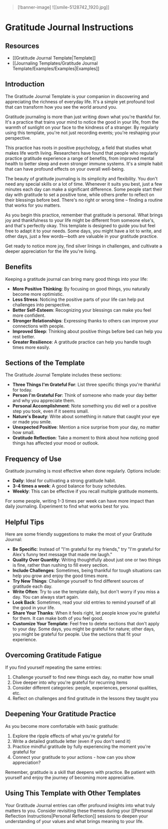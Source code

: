 >[!banner-image] ![[smile-5128742_1920.jpg]]
# Gratitude Journal Instructions
## Resources
- [[Gratitude Journal Template|Template]]
- [[Journaling Templates/Gratitude Journal Template/Examples/Examples|Examples]]

## Introduction

The Gratitude Journal Template is your companion in discovering and appreciating the richness of everyday life. It's a simple yet profound tool that can transform how you see the world around you.

Gratitude journaling is more than just writing down what you're thankful for. It's a practice that trains your mind to notice the good in your life, from the warmth of sunlight on your face to the kindness of a stranger. By regularly using this template, you're not just recording events; you're reshaping your perspective.

This practice has roots in positive psychology, a field that studies what makes life worth living. Researchers have found that people who regularly practice gratitude experience a range of benefits, from improved mental health to better sleep and even stronger immune systems. It's a simple habit that can have profound effects on your overall well-being.

The beauty of gratitude journaling is its simplicity and flexibility. You don't need any special skills or a lot of time. Whenever it suits you best, just a few minutes each day can make a significant difference. Some people start their day with gratitude to set a positive tone, while others prefer to reflect on their blessings before bed. There's no right or wrong time – finding a routine that works for you matters.

As you begin this practice, remember that gratitude is personal. What brings joy and thankfulness to your life might be different from someone else's, and that's perfectly okay. This template is designed to guide you but feel free to adapt it to your needs. Some days, you might have a lot to write, and other days, just a few words—both are valuable in your gratitude practice.

Get ready to notice more joy, find silver linings in challenges, and cultivate a deeper appreciation for the life you're living.

## Benefits

Keeping a gratitude journal can bring many good things into your life:

- **More Positive Thinking**: By focusing on good things, you naturally become more optimistic.
- **Less Stress**: Noticing the positive parts of your life can help put challenges into perspective.
- **Better Self-Esteem**: Recognizing your blessings can make you feel more confident.
- **Stronger Relationships**: Expressing thanks to others can improve your connections with people.
- **Improved Sleep**: Thinking about positive things before bed can help you rest better.
- **Greater Resilience**: A gratitude practice can help you handle tough times more easily.

## Sections of the Template

The Gratitude Journal Template includes these sections:

- **Three Things I'm Grateful For**: List three specific things you're thankful for today.
- **Person I'm Grateful For**: Think of someone who made your day better and why you appreciate them.
- **Personal Accomplishment**: Note something you did well or a positive step you took, even if it seems small.
- **Nature's Beauty**: Write about something in nature that caught your eye or made you smile.
- **Unexpected Positive**: Mention a nice surprise from your day, no matter how small.
- **Gratitude Reflection**: Take a moment to think about how noticing good things has affected your mood or outlook.

## Frequency of Use

Gratitude journaling is most effective when done regularly. Options include:

- **Daily**: Ideal for cultivating a strong gratitude habit.
- **3-4 times a week**: A good balance for busy schedules.
- **Weekly**: This can be effective if you recall multiple gratitude moments.

For some people, writing 1-3 times per week can have more impact than daily journaling. Experiment to find what works best for you.

## Helpful Tips

Here are some friendly suggestions to make the most of your Gratitude Journal:

- **Be Specific**: Instead of "I'm grateful for my friends," try "I'm grateful for Alex's funny text message that made me laugh."
- **Quality Over Quantity**: Writing thoughtfully about just one or two things is fine, rather than rushing to fill every section.
- **Include Challenges**: Sometimes, being thankful for tough situations can help you grow and enjoy the good times more.
- **Try New Things**: Challenge yourself to find different sources of gratitude each day.
- **Write Often**: Try to use the template daily, but don't worry if you miss a day. You can always start again.
- **Look Back**: Sometimes, read your old entries to remind yourself of all the good in your life.
- **Share Your Thanks**: When it feels right, let people know you're grateful for them. It can make both of you feel good.
- **Customize Your Template**: Feel free to delete sections that don't apply to your day. Some days, you might be grateful for nature; other days, you might be grateful for people. Use the sections that fit your experience.

## Overcoming Gratitude Fatigue

If you find yourself repeating the same entries:
1. Challenge yourself to find new things each day, no matter how small
2. Dive deeper into why you're grateful for recurring items
3. Consider different categories: people, experiences, personal qualities, etc.
4. Reflect on challenges and find gratitude in the lessons they taught you

## Deepening Your Gratitude Practice

As you become more comfortable with basic gratitude:
1. Explore the ripple effects of what you're grateful for
2. Write a detailed gratitude letter (even if you don't send it)
3. Practice mindful gratitude by fully experiencing the moment you're grateful for
4. Connect your gratitude to your actions - how can you show appreciation?

Remember, gratitude is a skill that deepens with practice. Be patient with yourself and enjoy the journey of becoming more appreciative.

## Using This Template with Other Templates

Your Gratitude Journal entries can offer profound insights into what truly matters to you. Consider revisiting these themes during your [[Personal Reflection Instructions|Personal Reflection]] sessions to deepen your understanding of your values and what brings meaning to your life.